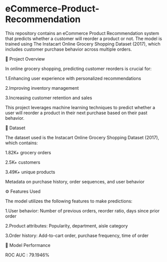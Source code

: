 # eCommerce-Product-Recommendation

This repository contains an eCommerce Product Recommendation system that predicts whether a customer will reorder a product or not. The model is trained using The Instacart Online Grocery Shopping Dataset (2017), which includes customer purchase behavior across multiple orders.

📌 Project Overview

In online grocery shopping, predicting customer reorders is crucial for:

1.Enhancing user experience with personalized recommendations

2.Improving inventory management

3.Increasing customer retention and sales

This project leverages machine learning techniques to predict whether a user will reorder a product in their next purchase based on their past behavior.

📂 Dataset

The dataset used is the Instacart Online Grocery Shopping Dataset (2017), which contains:

1.82K+ grocery orders

2.5K+ customers

3.49K+ unique products

Metadata on purchase history, order sequences, and user behavior

⚙️ Features Used

The model utilizes the following features to make predictions:

1.User behavior: Number of previous orders, reorder ratio, days since prior order

2.Product attributes: Popularity, department, aisle category

3.Order history: Add-to-cart order, purchase frequency, time of order

🚀 Model Performance

ROC AUC : 79.1946%
